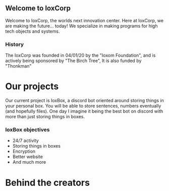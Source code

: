 ## Welcome to IoxCorp

Welcome to IoxCorp, the worlds next innovation center.
Here at IoxCorp, we are making the future... today! We specialize in making programs for high tech objects and systems.

### History

The IoxCorp was founded in 04/01/20 by the "Ioxom Foundation", and is actively being sponsored by "The Birch Tree", It is also funded by "Thonkman"






# Our projects

Our current project is IoxBox, a discord bot oriented around storing things in your personal box. You will be able to store sentences, numbers eventually (and hopefully files). One day I imagine it being the best bot on discord with more than just storing things in boxes.

### IoxBox objectives

- 24/7 activity
- Storing things in boxes
- Encryption
- Better website
- And much more


# Behind the creators
